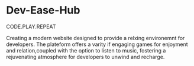 # Dev-Ease-Hub
CODE.PLAY.REPEAT

Creating a modern website designed to provide a relxing environemnt for developers. 
The plateform offers a varity if engaging games for enjoyment and relation,coupled with the option to listen to music, fostering a rejuvenating atmosphere for developers to unwind and recharge.
